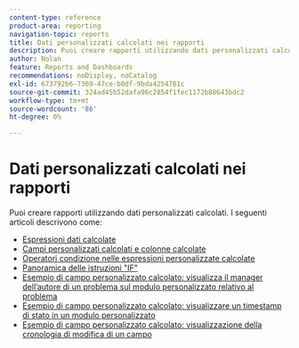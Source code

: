 ```yaml
---
content-type: reference
product-area: reporting
navigation-topic: reports
title: Dati personalizzati calcolati nei rapporti
description: Puoi creare rapporti utilizzando dati personalizzati calcolati.
author: Nolan
feature: Reports and Dashboards
recommendations: noDisplay, noCatalog
exl-id: 673792b6-7369-47ce-b0df-9bda4254781c
source-git-commit: 324ad45b52dafa96c2854f1fec1172b88643bdc2
workflow-type: tm+mt
source-wordcount: '86'
ht-degree: 0%

---
```


# Dati personalizzati calcolati nei rapporti

Puoi creare rapporti utilizzando dati personalizzati calcolati. I seguenti articoli descrivono come:

* [Espressioni dati calcolate](../../../reports-and-dashboards/reports/calc-cstm-data-reports/calculated-data-expressions.md)
* [Campi personalizzati calcolati e colonne calcolate](../../../reports-and-dashboards/reports/calc-cstm-data-reports/calculated-custom-fields-calculated-columns.md)
* [Operatori condizione nelle espressioni personalizzate calcolate](../../../reports-and-dashboards/reports/calc-cstm-data-reports/condition-operators-calculated-custom-expressions.md)
* [Panoramica delle istruzioni &quot;IF&quot;](../../../reports-and-dashboards/reports/calc-cstm-data-reports/if-statements-overview.md)
* [Esempio di campo personalizzato calcolato: visualizza il manager dell’autore di un problema sul modulo personalizzato relativo al problema](../../../reports-and-dashboards/reports/calc-cstm-data-reports/custom-field-manager-issue-creator-on-issue-form.md)
* [Esempio di campo personalizzato calcolato: visualizzare un timestamp di stato in un modulo personalizzato](../../../reports-and-dashboards/reports/calc-cstm-data-reports/example-status-timestamp-in-calculated-field.md)
* [Esempio di campo personalizzato calcolato: visualizzazione della cronologia di modifica di un campo](../../../reports-and-dashboards/reports/calc-cstm-data-reports/calculated-field-example-edit-history-of-another-field.md)
  <!--outdated: * [Basic Report Creation Program for the new Workfront experience](https://one.workfront.com/s/basic-report-creation-program)-->
